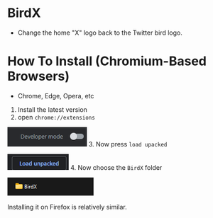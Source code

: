 # BirdX
- Change the home "X" logo back to the Twitter bird logo.

# How To Install (Chromium-Based Browsers)
- Chrome, Edge, Opera, etc
1. Install the latest version
2. open `chrome://extensions`

![Alt text](image.png)
3. Now press `load upacked`

![Alt text](image-1.png)
4. Now choose the `BirdX` folder

![Alt text](image-2.png)

Installing it on Firefox is relatively similar.